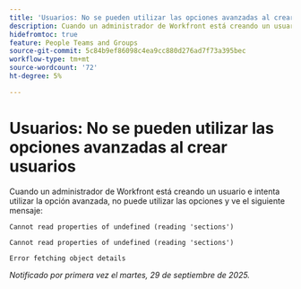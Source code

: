 ```yaml
---
title: 'Usuarios: No se pueden utilizar las opciones avanzadas al crear usuarios'
description: Cuando un administrador de Workfront está creando un usuario e intenta utilizar la opción avanzada, no puede utilizar las opciones y ve un mensaje de error
hidefromtoc: true
feature: People Teams and Groups
source-git-commit: 5c84b9ef86098c4ea9cc880d276ad7f73a395bec
workflow-type: tm+mt
source-wordcount: '72'
ht-degree: 5%

---
```



# Usuarios: No se pueden utilizar las opciones avanzadas al crear usuarios

Cuando un administrador de Workfront está creando un usuario e intenta utilizar la opción avanzada, no puede utilizar las opciones y ve el siguiente mensaje:

```
Cannot read properties of undefined (reading 'sections')

Cannot read properties of undefined (reading 'sections')

Error fetching object details
```

_Notificado por primera vez el martes, 29 de septiembre de 2025._
